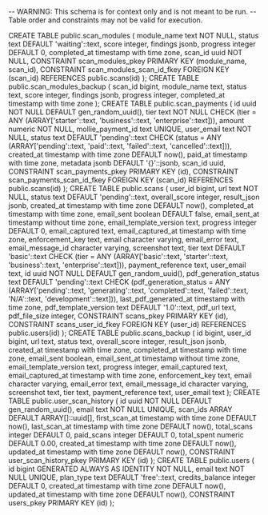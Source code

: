 -- WARNING: This schema is for context only and is not meant to be run.
-- Table order and constraints may not be valid for execution.

CREATE TABLE public.scan_modules (
  module_name text NOT NULL,
  status text DEFAULT 'waiting'::text,
  score integer,
  findings jsonb,
  progress integer DEFAULT 0,
  completed_at timestamp with time zone,
  scan_id uuid NOT NULL,
  CONSTRAINT scan_modules_pkey PRIMARY KEY (module_name, scan_id),
  CONSTRAINT scan_modules_scan_id_fkey FOREIGN KEY (scan_id) REFERENCES public.scans(id)
);
CREATE TABLE public.scan_modules_backup (
  scan_id bigint,
  module_name text,
  status text,
  score integer,
  findings jsonb,
  progress integer,
  completed_at timestamp with time zone
);
CREATE TABLE public.scan_payments (
  id uuid NOT NULL DEFAULT gen_random_uuid(),
  tier text NOT NULL CHECK (tier = ANY (ARRAY['starter'::text, 'business'::text, 'enterprise'::text])),
  amount numeric NOT NULL,
  mollie_payment_id text UNIQUE,
  user_email text NOT NULL,
  status text DEFAULT 'pending'::text CHECK (status = ANY (ARRAY['pending'::text, 'paid'::text, 'failed'::text, 'cancelled'::text])),
  created_at timestamp with time zone DEFAULT now(),
  paid_at timestamp with time zone,
  metadata jsonb DEFAULT '{}'::jsonb,
  scan_id uuid,
  CONSTRAINT scan_payments_pkey PRIMARY KEY (id),
  CONSTRAINT scan_payments_scan_id_fkey FOREIGN KEY (scan_id) REFERENCES public.scans(id)
);
CREATE TABLE public.scans (
  user_id bigint,
  url text NOT NULL,
  status text DEFAULT 'pending'::text,
  overall_score integer,
  result_json jsonb,
  created_at timestamp with time zone DEFAULT now(),
  completed_at timestamp with time zone,
  email_sent boolean DEFAULT false,
  email_sent_at timestamp without time zone,
  email_template_version text,
  progress integer DEFAULT 0,
  email_captured text,
  email_captured_at timestamp with time zone,
  enforcement_key text,
  email character varying,
  email_error text,
  email_message_id character varying,
  screenshot text,
  tier text DEFAULT 'basic'::text CHECK (tier = ANY (ARRAY['basic'::text, 'starter'::text, 'business'::text, 'enterprise'::text])),
  payment_reference text,
  user_email text,
  id uuid NOT NULL DEFAULT gen_random_uuid(),
  pdf_generation_status text DEFAULT 'pending'::text CHECK (pdf_generation_status = ANY (ARRAY['pending'::text, 'generating'::text, 'completed'::text, 'failed'::text, 'N/A'::text, 'development'::text])),
  last_pdf_generated_at timestamp with time zone,
  pdf_template_version text DEFAULT '1.0'::text,
  pdf_url text,
  pdf_file_size integer,
  CONSTRAINT scans_pkey PRIMARY KEY (id),
  CONSTRAINT scans_user_id_fkey FOREIGN KEY (user_id) REFERENCES public.users(id)
);
CREATE TABLE public.scans_backup (
  id bigint,
  user_id bigint,
  url text,
  status text,
  overall_score integer,
  result_json jsonb,
  created_at timestamp with time zone,
  completed_at timestamp with time zone,
  email_sent boolean,
  email_sent_at timestamp without time zone,
  email_template_version text,
  progress integer,
  email_captured text,
  email_captured_at timestamp with time zone,
  enforcement_key text,
  email character varying,
  email_error text,
  email_message_id character varying,
  screenshot text,
  tier text,
  payment_reference text,
  user_email text
);
CREATE TABLE public.user_scan_history (
  id uuid NOT NULL DEFAULT gen_random_uuid(),
  email text NOT NULL UNIQUE,
  scan_ids ARRAY DEFAULT ARRAY[]::uuid[],
  first_scan_at timestamp with time zone DEFAULT now(),
  last_scan_at timestamp with time zone DEFAULT now(),
  total_scans integer DEFAULT 0,
  paid_scans integer DEFAULT 0,
  total_spent numeric DEFAULT 0.00,
  created_at timestamp with time zone DEFAULT now(),
  updated_at timestamp with time zone DEFAULT now(),
  CONSTRAINT user_scan_history_pkey PRIMARY KEY (id)
);
CREATE TABLE public.users (
  id bigint GENERATED ALWAYS AS IDENTITY NOT NULL,
  email text NOT NULL UNIQUE,
  plan_type text DEFAULT 'free'::text,
  credits_balance integer DEFAULT 0,
  created_at timestamp with time zone DEFAULT now(),
  updated_at timestamp with time zone DEFAULT now(),
  CONSTRAINT users_pkey PRIMARY KEY (id)
);